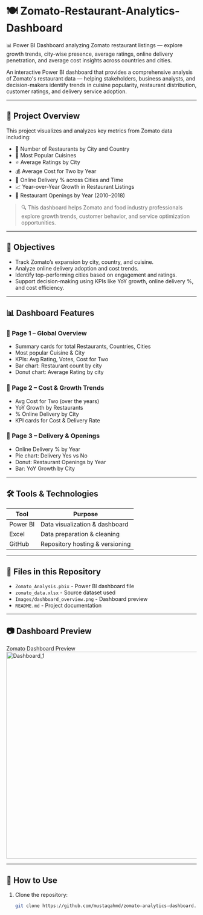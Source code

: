 # 🍽️ Zomato-Restaurant-Analytics-Dashboard

📊 Power BI Dashboard analyzing Zomato restaurant listings — explore growth trends, city-wise presence, average ratings, online delivery penetration, and average cost insights across countries and cities.

An interactive Power BI dashboard that provides a comprehensive analysis of Zomato's restaurant data — helping stakeholders, business analysts, and decision-makers identify trends in cuisine popularity, restaurant distribution, customer ratings, and delivery service adoption.

---

## 📌 Project Overview

This project visualizes and analyzes key metrics from Zomato data including:

- 📍 Number of Restaurants by City and Country  
- 🍲 Most Popular Cuisines  
- ⭐ Average Ratings by City  
- 💰 Average Cost for Two by Year  
- 🚚 Online Delivery % across Cities and Time  
- 📈 Year-over-Year Growth in Restaurant Listings  
- 🧭 Restaurant Openings by Year (2010–2018)

> 🔍 This dashboard helps Zomato and food industry professionals explore growth trends, customer behavior, and service optimization opportunities.

---

## 🎯 Objectives

- Track Zomato’s expansion by city, country, and cuisine.
- Analyze online delivery adoption and cost trends.
- Identify top-performing cities based on engagement and ratings.
- Support decision-making using KPIs like YoY growth, online delivery %, and cost efficiency.

---

## 📊 Dashboard Features

### 🔹 Page 1 – Global Overview
- Summary cards for total Restaurants, Countries, Cities
- Most popular Cuisine & City
- KPIs: Avg Rating, Votes, Cost for Two
- Bar chart: Restaurant count by city
- Donut chart: Average Rating by city

### 🔹 Page 2 – Cost & Growth Trends
- Avg Cost for Two (over the years)
- YoY Growth by Restaurants
- % Online Delivery by City
- KPI cards for Cost & Delivery Rate

### 🔹 Page 3 – Delivery & Openings
- Online Delivery % by Year
- Pie chart: Delivery Yes vs No
- Donut: Restaurant Openings by Year
- Bar: YoY Growth by City

---

## 🛠 Tools & Technologies

| Tool       | Purpose                         |
|------------|----------------------------------|
| Power BI   | Data visualization & dashboard   |
| Excel      | Data preparation & cleaning      |
| GitHub     | Repository hosting & versioning  |

---

## 📁 Files in this Repository

- `Zomato_Analysis.pbix` - Power BI dashboard file  
- `zomato_data.xlsx` - Source dataset used  
- `Images/dashboard_overview.png` - Dashboard preview  
- `README.md` - Project documentation  

---

## 📷 Dashboard Preview

Zomato Dashboard Preview  
<img width="966" height="547" alt="Dashboard_1" src="https://github.com/user-attachments/assets/eaf240c9-4e09-4fac-908d-aa365e4ca29b" />

---

## 🚀 How to Use

1. Clone the repository:
   ```bash
   git clone https://github.com/mustaqahmd/zomato-analytics-dashboard.git
